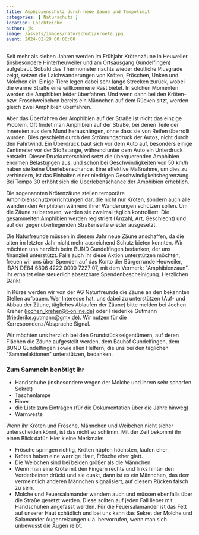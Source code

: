 ```yaml
---
title: Amphibienschutz durch neue Zäune und Tempolimit
categories: [ Naturschutz ]
location: Löschteiche
author: jk
image: /assets/images/naturschutz/kroete.jpg
event: 2024-02-20 00:00:00
---
```

Seit mehr als sieben Jahren werden im Frühjahr Krötenzäune in Heuweiler (insbesondere Hinterheuweiler und am Ortsausgang Gundelfingen) aufgebaut. Sobald das Thermometer nachts wieder deutliche Plusgrade zeigt, setzen die Laichwanderungen von Kröten, Fröschen, Unken und Molchen ein. Einige Tiere legen dabei sehr lange Strecken zurück, wobei die warme Straße eine willkommene Rast bietet. In solchen Momenten werden die Amphibien leider überfahren. Und wenn dann bei den Kröten- bzw. Froschweibchen bereits ein Männchen auf dem Rücken sitzt, werden gleich zwei Amphibien überfahren. 

Aber das Überfahren der Amphibien auf der Straße ist nicht das einzige Problem. Oft findet man Amphibien auf der Straße, bei denen Teile der Innereien aus dem Mund heraushängen, ohne dass sie von Reifen überrollt wurden. Dies geschieht durch den Strömungsdruck der Autos, nicht durch den Fahrtwind. Ein Überdruck baut sich vor dem Auto auf, besonders einige Zentimeter vor der Stoßstange, während unter dem Auto ein Unterdruck entsteht. Dieser Druckunterschied setzt die überquerenden Amphibien enormen Belastungen aus, und schon bei Geschwindigkeiten von 50 km/h haben sie keine Überlebenschance. Eine effektive Maßnahme, um dies zu verhindern, ist das Einhalten einer niedrigen Geschwindigkeitsbegrenzung. Bei Tempo 30 erhöht sich die Überlebenschance der Amphibien erheblich.

Die sogenannten Krötenzäune stellen temporäre Amphibienschutzvorrichtungen dar, die nicht nur Kröten, sondern auch alle wandernden Amphibien während ihrer Wanderungen schützen sollen. Um die Zäune zu betreuen, werden sie zweimal täglich kontrolliert. Die gesammelten Amphibien werden registriert (Anzahl, Art, Geschlecht) und auf der gegenüberliegenden Straßenseite wieder ausgesetzt.

Die Naturfreunde müssen in diesem Jahr neue Zäune anschaffen, da die alten im letzten Jahr nicht mehr ausreichend Schutz bieten konnten. Wir möchten uns herzlich beim BUND Gundelfingen bedanken, der uns finanziell unterstützt. Falls auch ihr diese Aktion unterstützen möchten, freuen wir uns über Spenden auf das Konto der Bürgerrunde Heuweiler, IBAN DE84 6806 4222 0000 7227 07, mit dem Vermerk: "Amphibienzaun". Ihr erhaltet eine steuerlich absetzbare Spendenbescheinigung. Herzlichen Dank!

In Kürze werden wir von der AG Naturfreunde die Zäune an den bekannten Stellen aufbauen. Wer Interesse hat, uns dabei zu unterstützen (Auf- und Abbau der Zäune, tägliches Ablaufen der Zäune) bitte melden bei Jochen Kreher (jochen_kreher@t-online.de) oder Friederike Gutmann (friederike.gutmann@gmx.de). Wir nutzen für die Korrespondenz/Absprache Signal. 

Wir möchten uns herzlich bei den Grundstückseigentümern, auf deren Flächen die Zäune aufgestellt werden, dem Bauhof Gundelfingen, dem BUND Gundelfingen sowie allen Helfern, die uns bei den täglichen "Sammelaktionen" unterstützen, bedanken.
 
### Zum Sammeln benötigt ihr

- Handschuhe (insbesondere wegen der Molche und ihrem sehr scharfen Sekret)
- Taschenlampe
- Eimer
- die Liste zum Eintragen (für die Dokumentation über die Jahre hinweg)
- Warnweste
 
Wenn ihr Kröten und Frösche, Männchen und Weibchen nicht sicher unterscheiden könnt, ist das nicht so schlimm. Mit der Zeit bekommt ihr einen Blick dafür. Hier kleine Merkmale:

- Frösche springen richtig, Kröten hüpfen höchsten, laufen eher.
- Kröten haben eine warzige Haut, Frösche eher glatt.
- Die Weibchen sind bei beiden größer als die Männchen.
- Wenn man eine Kröte mit den Fingern rechts und links hinter den Vorderbeinen drückt und sie quakt, dann ist es ein Männchen, das dem vermeintlich anderen Männchen signalisiert, auf diesem Rücken falsch zu sein.
- Molche und Feuersalamander wandern auch und müssen ebenfalls über die Straße gesetzt werden. Diese sollten auf jeden Fall lieber mit Handschuhen angefasst werden. Für die Feuersalamander ist das Fett auf unserer Haut schädlich und bei uns kann das Sekret der Molche und Salamander Augenreizungen u.ä. hervorrufen, wenn man sich unbewusst die Augen reibt.
